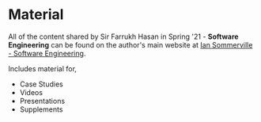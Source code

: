 # Material

All of the content shared by Sir Farrukh Hasan in Spring '21 - **Software Engineering** can be found on the author's main website at [Ian Sommerville - Software Engineering](https://iansommerville.com/software-engineering-book/).

Includes material for,

- Case Studies
- Videos
- Presentations
- Supplements
